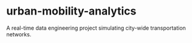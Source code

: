 # urban-mobility-analytics
A real-time data engineering project simulating city-wide transportation networks.

